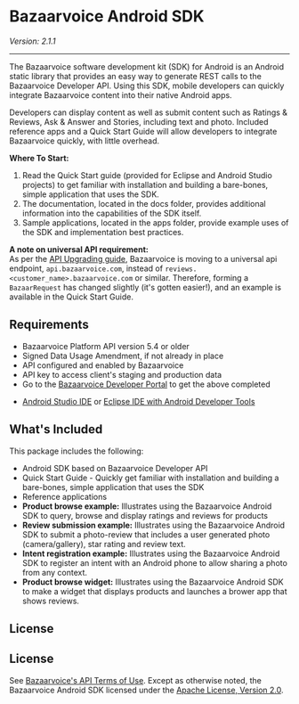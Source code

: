 # Bazaarvoice Android SDK
*Version: 2.1.1*
***
The Bazaarvoice software development kit (SDK) for Android is an Android static library that provides an easy way to generate REST calls to the Bazaarvoice Developer API. Using this SDK, mobile developers can quickly integrate Bazaarvoice content into their native Android apps.

Developers can display content as well as submit content such as Ratings & Reviews, Ask & Answer and Stories, including text and photo. Included reference apps and a Quick Start Guide will allow developers to integrate Bazaarvoice quickly, with little overhead.

**Where To Start:**  
1.  Read the Quick Start guide (provided for Eclipse and Android Studio projects) to get familiar with installation and building a bare-bones, simple application that uses the SDK.  
2.  The documentation, located in the docs folder, provides additional information into the capabilities of the SDK itself.  
3.  Sample applications, located in the apps folder, provide example uses of the SDK and implementation best practices.    

**A note on universal API requirement:**  
As per the [API Upgrading guide](https://developer.bazaarvoice.com/apis/conversations/upgrading/upgrade_guide), Bazaarvoice is moving to a universal api endpoint, `api.bazaarvoice.com`, instead of `reviews.<customer_name>.bazaarvoice.com` or similar. Therefore, forming a `BazaarRequest` has changed slightly (it's gotten easier!), and an example is available in the Quick Start Guide. 

## Requirements
* Bazaarvoice Platform API version 5.4 or older
* Signed Data Usage Amendment, if not already in place
* API configured and enabled by Bazaarvoice
* API key to access client's staging and production data
* Go to the [Bazaarvoice Developer Portal](http://developer.bazaarvoice.com) to get the above completed
- [Android Studio IDE](https://developer.android.com/sdk/index.html) or [Eclipse IDE with Android Developer Tools](https://developer.android.com/tools/help/adt.html)

## What's Included
This package includes the following:

* Android SDK based on Bazaarvoice Developer API
* Quick Start Guide - Quickly get familiar with installation and building a bare-bones, simple application that uses the SDK
* Reference applications
* **Product browse example:** Illustrates using the Bazaarvoice Android SDK to query, browse and display ratings and reviews for products
* **Review submission example:** Illustrates using the Bazaarvoice Android SDK to submit a photo-review that includes a user generated photo (camera/gallery), star rating and review text.
* **Intent registration example:** Illustrates using the Bazaarvoice Android SDK to register an intent with an Android phone to allow sharing a photo from any context.
* **Product browse widget:** Illustrates using the Bazaarvoice Android SDK to make a widget that displays products and launches a brower app that shows reviews.


## License

## License
See [Bazaarvoice's API Terms of Use](https://developer.bazaarvoice.com/legal/terms_of_use). Except as otherwise noted, the Bazaarvoice Android SDK licensed under the [Apache License, Version 2.0](http://www.apache.org/licenses/LICENSE-2.0.html).
